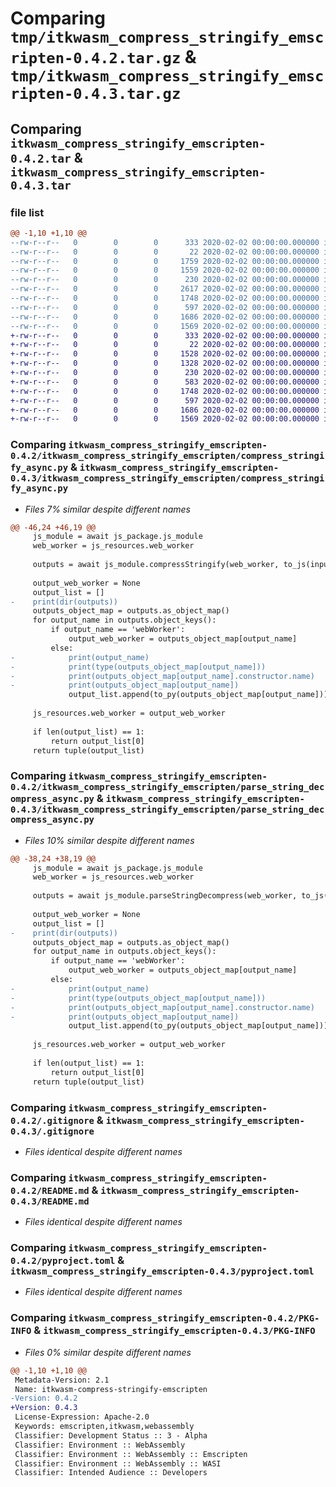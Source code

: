 # Comparing `tmp/itkwasm_compress_stringify_emscripten-0.4.2.tar.gz` & `tmp/itkwasm_compress_stringify_emscripten-0.4.3.tar.gz`

## Comparing `itkwasm_compress_stringify_emscripten-0.4.2.tar` & `itkwasm_compress_stringify_emscripten-0.4.3.tar`

### file list

```diff
@@ -1,10 +1,10 @@
--rw-r--r--   0        0        0      333 2020-02-02 00:00:00.000000 itkwasm_compress_stringify_emscripten-0.4.2/itkwasm_compress_stringify_emscripten/__init__.py
--rw-r--r--   0        0        0       22 2020-02-02 00:00:00.000000 itkwasm_compress_stringify_emscripten-0.4.2/itkwasm_compress_stringify_emscripten/_version.py
--rw-r--r--   0        0        0     1759 2020-02-02 00:00:00.000000 itkwasm_compress_stringify_emscripten-0.4.2/itkwasm_compress_stringify_emscripten/compress_stringify_async.py
--rw-r--r--   0        0        0     1559 2020-02-02 00:00:00.000000 itkwasm_compress_stringify_emscripten-0.4.2/itkwasm_compress_stringify_emscripten/parse_string_decompress_async.py
--rw-r--r--   0        0        0      230 2020-02-02 00:00:00.000000 itkwasm_compress_stringify_emscripten-0.4.2/itkwasm_compress_stringify_emscripten/pyodide.py
--rw-r--r--   0        0        0     2617 2020-02-02 00:00:00.000000 itkwasm_compress_stringify_emscripten-0.4.2/test/test_compress_stringify.py
--rw-r--r--   0        0        0     1748 2020-02-02 00:00:00.000000 itkwasm_compress_stringify_emscripten-0.4.2/.gitignore
--rw-r--r--   0        0        0      597 2020-02-02 00:00:00.000000 itkwasm_compress_stringify_emscripten-0.4.2/README.md
--rw-r--r--   0        0        0     1686 2020-02-02 00:00:00.000000 itkwasm_compress_stringify_emscripten-0.4.2/pyproject.toml
--rw-r--r--   0        0        0     1569 2020-02-02 00:00:00.000000 itkwasm_compress_stringify_emscripten-0.4.2/PKG-INFO
+-rw-r--r--   0        0        0      333 2020-02-02 00:00:00.000000 itkwasm_compress_stringify_emscripten-0.4.3/itkwasm_compress_stringify_emscripten/__init__.py
+-rw-r--r--   0        0        0       22 2020-02-02 00:00:00.000000 itkwasm_compress_stringify_emscripten-0.4.3/itkwasm_compress_stringify_emscripten/_version.py
+-rw-r--r--   0        0        0     1528 2020-02-02 00:00:00.000000 itkwasm_compress_stringify_emscripten-0.4.3/itkwasm_compress_stringify_emscripten/compress_stringify_async.py
+-rw-r--r--   0        0        0     1328 2020-02-02 00:00:00.000000 itkwasm_compress_stringify_emscripten-0.4.3/itkwasm_compress_stringify_emscripten/parse_string_decompress_async.py
+-rw-r--r--   0        0        0      230 2020-02-02 00:00:00.000000 itkwasm_compress_stringify_emscripten-0.4.3/itkwasm_compress_stringify_emscripten/pyodide.py
+-rw-r--r--   0        0        0      583 2020-02-02 00:00:00.000000 itkwasm_compress_stringify_emscripten-0.4.3/test/test_compress_stringify.py
+-rw-r--r--   0        0        0     1748 2020-02-02 00:00:00.000000 itkwasm_compress_stringify_emscripten-0.4.3/.gitignore
+-rw-r--r--   0        0        0      597 2020-02-02 00:00:00.000000 itkwasm_compress_stringify_emscripten-0.4.3/README.md
+-rw-r--r--   0        0        0     1686 2020-02-02 00:00:00.000000 itkwasm_compress_stringify_emscripten-0.4.3/pyproject.toml
+-rw-r--r--   0        0        0     1569 2020-02-02 00:00:00.000000 itkwasm_compress_stringify_emscripten-0.4.3/PKG-INFO
```

### Comparing `itkwasm_compress_stringify_emscripten-0.4.2/itkwasm_compress_stringify_emscripten/compress_stringify_async.py` & `itkwasm_compress_stringify_emscripten-0.4.3/itkwasm_compress_stringify_emscripten/compress_stringify_async.py`

 * *Files 7% similar despite different names*

```diff
@@ -46,24 +46,19 @@
     js_module = await js_package.js_module
     web_worker = js_resources.web_worker
 
     outputs = await js_module.compressStringify(web_worker, to_js(input),  stringify=to_js(stringify), compressionLevel=to_js(compression_level), dataUrlPrefix=to_js(data_url_prefix), )
 
     output_web_worker = None
     output_list = []
-    print(dir(outputs))
     outputs_object_map = outputs.as_object_map()
     for output_name in outputs.object_keys():
         if output_name == 'webWorker':
             output_web_worker = outputs_object_map[output_name]
         else:
-            print(output_name)
-            print(type(outputs_object_map[output_name]))
-            print(outputs_object_map[output_name].constructor.name)
-            print(outputs_object_map[output_name])
             output_list.append(to_py(outputs_object_map[output_name]))
 
     js_resources.web_worker = output_web_worker
 
     if len(output_list) == 1:
         return output_list[0]
     return tuple(output_list)
```

### Comparing `itkwasm_compress_stringify_emscripten-0.4.2/itkwasm_compress_stringify_emscripten/parse_string_decompress_async.py` & `itkwasm_compress_stringify_emscripten-0.4.3/itkwasm_compress_stringify_emscripten/parse_string_decompress_async.py`

 * *Files 10% similar despite different names*

```diff
@@ -38,24 +38,19 @@
     js_module = await js_package.js_module
     web_worker = js_resources.web_worker
 
     outputs = await js_module.parseStringDecompress(web_worker, to_js(input),  parseString=to_js(parse_string), )
 
     output_web_worker = None
     output_list = []
-    print(dir(outputs))
     outputs_object_map = outputs.as_object_map()
     for output_name in outputs.object_keys():
         if output_name == 'webWorker':
             output_web_worker = outputs_object_map[output_name]
         else:
-            print(output_name)
-            print(type(outputs_object_map[output_name]))
-            print(outputs_object_map[output_name].constructor.name)
-            print(outputs_object_map[output_name])
             output_list.append(to_py(outputs_object_map[output_name]))
 
     js_resources.web_worker = output_web_worker
 
     if len(output_list) == 1:
         return output_list[0]
     return tuple(output_list)
```

### Comparing `itkwasm_compress_stringify_emscripten-0.4.2/.gitignore` & `itkwasm_compress_stringify_emscripten-0.4.3/.gitignore`

 * *Files identical despite different names*

### Comparing `itkwasm_compress_stringify_emscripten-0.4.2/README.md` & `itkwasm_compress_stringify_emscripten-0.4.3/README.md`

 * *Files identical despite different names*

### Comparing `itkwasm_compress_stringify_emscripten-0.4.2/pyproject.toml` & `itkwasm_compress_stringify_emscripten-0.4.3/pyproject.toml`

 * *Files identical despite different names*

### Comparing `itkwasm_compress_stringify_emscripten-0.4.2/PKG-INFO` & `itkwasm_compress_stringify_emscripten-0.4.3/PKG-INFO`

 * *Files 0% similar despite different names*

```diff
@@ -1,10 +1,10 @@
 Metadata-Version: 2.1
 Name: itkwasm-compress-stringify-emscripten
-Version: 0.4.2
+Version: 0.4.3
 License-Expression: Apache-2.0
 Keywords: emscripten,itkwasm,webassembly
 Classifier: Development Status :: 3 - Alpha
 Classifier: Environment :: WebAssembly
 Classifier: Environment :: WebAssembly :: Emscripten
 Classifier: Environment :: WebAssembly :: WASI
 Classifier: Intended Audience :: Developers
```

